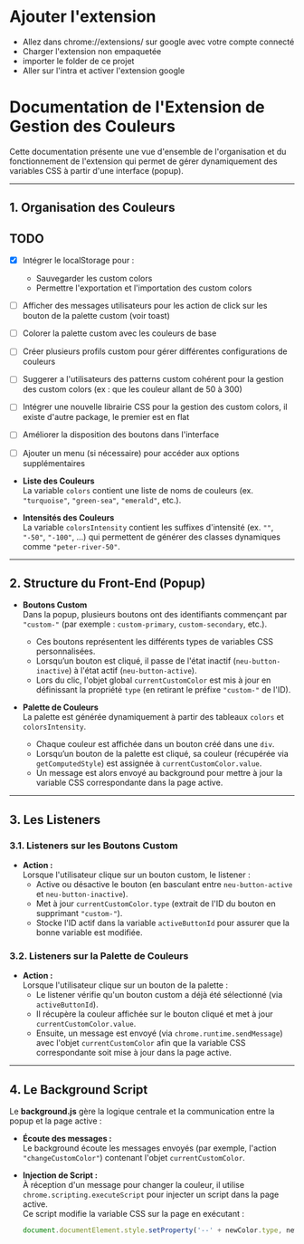 # Ajouter l'extension
- Allez dans chrome://extensions/ sur google avec votre compte connecté
- Charger l'extension non empaquetée
- importer le folder de ce projet
- Aller sur l'intra et activer l'extension google 


# Documentation de l'Extension de Gestion des Couleurs

Cette documentation présente une vue d'ensemble de l'organisation et du fonctionnement de l'extension qui permet de gérer dynamiquement des variables CSS à partir d'une interface (popup).

---

## 1. Organisation des Couleurs

## TODO

- [x] Intégrer le localStorage pour :
  - Sauvegarder les custom colors
  - Permettre l'exportation et l'importation des custom colors
- [ ] Afficher des messages utilisateurs pour les action de click sur les bouton de la palette custom (voir toast)
- [ ] Colorer la palette custom avec les couleurs de base 
- [ ] Créer plusieurs profils custom pour gérer différentes configurations de couleurs
- [ ] Suggerer a l'utilisateurs des patterns custom cohérent pour la gestion des custom colors (ex : que les couleur allant de 50 à 300)
- [ ] Intégrer une nouvelle librairie CSS pour la gestion des custom colors, il existe d'autre package, le premier est en flat
- [ ] Améliorer la disposition des boutons dans l'interface
- [ ] Ajouter un menu (si nécessaire) pour accéder aux options supplémentaires




- **Liste des Couleurs**  
  La variable `colors` contient une liste de noms de couleurs (ex. `"turquoise"`, `"green-sea"`, `"emerald"`, etc.).

- **Intensités des Couleurs**  
  La variable `colorsIntensity` contient les suffixes d'intensité (ex. `""`, `"-50"`, `"-100"`, …) qui permettent de générer des classes dynamiques comme `"peter-river-50"`.

---

## 2. Structure du Front-End (Popup)

- **Boutons Custom**  
  Dans la popup, plusieurs boutons ont des identifiants commençant par `"custom-"` (par exemple : `custom-primary`, `custom-secondary`, etc.).  
  - Ces boutons représentent les différents types de variables CSS personnalisées.
  - Lorsqu’un bouton est cliqué, il passe de l'état inactif (`neu-button-inactive`) à l'état actif (`neu-button-active`).
  - Lors du clic, l'objet global `currentCustomColor` est mis à jour en définissant la propriété `type` (en retirant le préfixe `"custom-"` de l'ID).

- **Palette de Couleurs**  
  La palette est générée dynamiquement à partir des tableaux `colors` et `colorsIntensity`.  
  - Chaque couleur est affichée dans un bouton créé dans une `div`.
  - Lorsqu’un bouton de la palette est cliqué, sa couleur (récupérée via `getComputedStyle`) est assignée à `currentCustomColor.value`.
  - Un message est alors envoyé au background pour mettre à jour la variable CSS correspondante dans la page active.

---

## 3. Les Listeners

### 3.1. Listeners sur les Boutons Custom

- **Action :**  
  Lorsque l'utilisateur clique sur un bouton custom, le listener :
  - Active ou désactive le bouton (en basculant entre `neu-button-active` et `neu-button-inactive`).
  - Met à jour `currentCustomColor.type` (extrait de l'ID du bouton en supprimant `"custom-"`).
  - Stocke l'ID actif dans la variable `activeButtonId` pour assurer que la bonne variable est modifiée.

### 3.2. Listeners sur la Palette de Couleurs

- **Action :**  
  Lorsque l'utilisateur clique sur un bouton de la palette :
  - Le listener vérifie qu'un bouton custom a déjà été sélectionné (via `activeButtonId`).
  - Il récupère la couleur affichée sur le bouton cliqué et met à jour `currentCustomColor.value`.
  - Ensuite, un message est envoyé (via `chrome.runtime.sendMessage`) avec l'objet `currentCustomColor` afin que la variable CSS correspondante soit mise à jour dans la page active.

---

## 4. Le Background Script

Le **background.js** gère la logique centrale et la communication entre la popup et la page active :

- **Écoute des messages :**  
  Le background écoute les messages envoyés (par exemple, l'action `"changeCustomColor"`) contenant l'objet `currentCustomColor`.

- **Injection de Script :**  
  À réception d'un message pour changer la couleur, il utilise `chrome.scripting.executeScript` pour injecter un script dans la page active.  
  Ce script modifie la variable CSS sur la page en exécutant :
  ```js
  document.documentElement.style.setProperty('--' + newColor.type, newColor.value);
